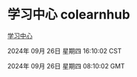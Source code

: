 # 学习中心 colearnhub
[学习中心](http://219.139.198.207:56308/colearnhub/)

2024年 09月 26日 星期四 16:10:02 CST

2024年 09月 26日 星期四 08:10:02 GMT
